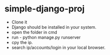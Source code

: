 # simple-django-proj
- Clone it
- Django should be installed in your system.
- open the folder in cmd
- run - python manage.py runserver
- cpy the ip.
- search ip/accounts/login in your local browser.
